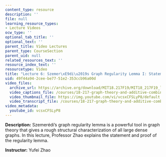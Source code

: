 ```yaml
---
content_type: resource
description: ''
file: null
learning_resource_types:
- Lecture Videos
ocw_type: ''
optional_tab_title: ''
optional_text: ''
parent_title: Video Lectures
parent_type: CourseSection
parent_uid: null
related_resources_text: ''
resource_index_text: ''
resourcetype: Video
title: "Lecture 6: Szemer\xE9di\u2019s Graph Regularity Lemma I: Statement and Proof"
uid: 49f44a94-2cee-be77-51e2-353ccb96a00d
video_files:
  archive_url: https://archive.org/download/MIT18.217F19/MIT18_217F19_lec06_300k.mp4
  video_captions_file: /courses/18-217-graph-theory-and-additive-combinatorics-fall-2019/f284930159645ba89280e9a4b9d1da20_vcsxCFSLyP8.vtt
  video_thumbnail_file: https://img.youtube.com/vi/vcsxCFSLyP8/default.jpg
  video_transcript_file: /courses/18-217-graph-theory-and-additive-combinatorics-fall-2019/67a754aaf2689f60520986277e76841d_vcsxCFSLyP8.pdf
video_metadata:
  youtube_id: vcsxCFSLyP8
---
```


**Description:** Szemerédi’s graph regularity lemma is a powerful tool in graph theory that gives a rough structural characterization of all large dense graphs. In this lecture, Professor Zhao explains the statement and proof of the regularity lemma.

**Instructor:** Yufei Zhao
